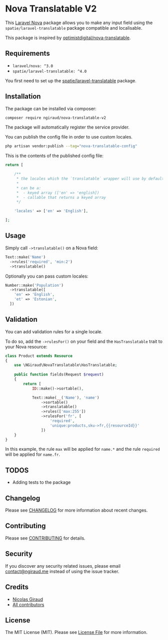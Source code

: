# Nova Translatable V2

This [Laravel Nova](https://nova.laravel.com) package allows you to make any input field using the `spatie/laravel-translatable` package compatible and localisable.

This package is inspired by [optimistdigital/nova-translatable](https://github.com/optimistdigital/nova-translatable).

## Requirements

- `laravel/nova: ^3.0`
- `spatie/laravel-translatable: ^4.0`

You first need to set up the [spatie/laravel-translatable](https://github.com/spatie/laravel-translatable) package.

## Installation

The package can be installed via composer:

```bash
composer require ngiraud/nova-translatable-v2
```

The package will automatically register the service provider.

You can publish the config file in order to use custom locales.

```bash
php artisan vendor:publish --tag="nova-translatable-config"
```

This is the contents of the published config file:

```php
return [

    /**
     * the locales which the `translatable` wrapper will use by default.
     *
     * can be a:
     *  - keyed array (['en' => 'english])
     *  - callable that returns a keyed array
     */

    'locales' => ['en' => 'English'],

];
```

## Usage

Simply call `->translatable()` on a Nova field:

```php
Text::make('Name')
  ->rules('required', 'min:2')
  ->translatable()
```

Optionally you can pass custom locales:

```php
Number::make('Population')
  ->translatable([
    'en' => 'English',
    'et' => 'Estonian',
  ])
```

## Validation

You can add validation rules for a single locale.

To do so, add the `->rulesFor()` on your field and the `HasTranslatable` trait to your Nova resource:

```php
class Product extends Resource
{
    use \NGiraud\NovaTranslatable\HasTranslatable;
    
    public function fields(Request $request)
    {
        return [
            ID::make()->sortable(),

            Text::make(__('Name'), 'name')
                ->sortable()
                ->translatable()
                ->rules(['max:255'])
                ->rulesFor('fr', [
                    'required',
                    'unique:products,sku->fr,{{resourceId}}'
                ])
    }
}
```

In this example, the rule `max` will be applied for `name.*` and the rule `required` will be applied for `name.fr`.

## TODOS

- Adding tests to the package

## Changelog

Please see [CHANGELOG](CHANGELOG.md) for more information about recent changes.

## Contributing

Please see [CONTRIBUTING](CONTRIBUTING.md) for details.

## Security

If you discover any security related issues, please email contact@ngiraud.me instead of using the issue tracker.

## Credits

- [Nicolas Giraud](https://github.com/ngiraud)
- [All contributors](../../contributors)

## License

The MIT License (MIT). Please see [License File](LICENSE.md) for more information.
